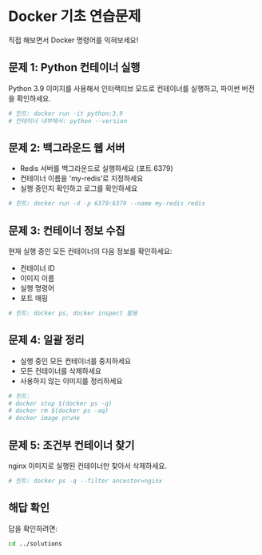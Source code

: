 # Docker 기초 연습문제

직접 해보면서 Docker 명령어를 익혀보세요!

## 문제 1: Python 컨테이너 실행
Python 3.9 이미지를 사용해서 인터랙티브 모드로 컨테이너를 실행하고, 파이썬 버전을 확인하세요.

```bash
# 힌트: docker run -it python:3.9
# 컨테이너 내부에서: python --version
```

## 문제 2: 백그라운드 웹 서버
- Redis 서버를 백그라운드로 실행하세요 (포트 6379)
- 컨테이너 이름을 'my-redis'로 지정하세요
- 실행 중인지 확인하고 로그를 확인하세요

```bash
# 힌트: docker run -d -p 6379:6379 --name my-redis redis
```

## 문제 3: 컨테이너 정보 수집
현재 실행 중인 모든 컨테이너의 다음 정보를 확인하세요:
- 컨테이너 ID
- 이미지 이름
- 실행 명령어
- 포트 매핑

```bash
# 힌트: docker ps, docker inspect 활용
```

## 문제 4: 일괄 정리
- 실행 중인 모든 컨테이너를 중지하세요
- 모든 컨테이너를 삭제하세요
- 사용하지 않는 이미지를 정리하세요

```bash
# 힌트: 
# docker stop $(docker ps -q)
# docker rm $(docker ps -aq)
# docker image prune
```

## 문제 5: 조건부 컨테이너 찾기
nginx 이미지로 실행된 컨테이너만 찾아서 삭제하세요.

```bash
# 힌트: docker ps -q --filter ancestor=nginx
```

## 해답 확인
답을 확인하려면:
```bash
cd ../solutions
```

